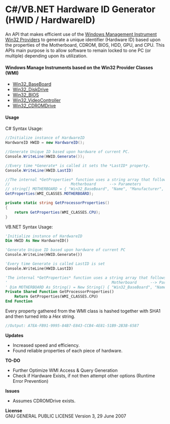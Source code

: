 # C#/VB.NET Hardware ID Generator (HWID / HardwareID)
An API that makes efficient use of the [Windows Management Instrument Win32 Providers](https://msdn.microsoft.com/en-us/library/aa394388(v=vs.85).aspx) to generate a unique identifier (Hardware ID) based upon the properties of the Motherboard, CDROM, BIOS, HDD, GPU, and CPU. This APIs main purpose is to allow software to remain locked to one PC (or multiple) depending upon its utilization.

#### Windows Manage Instruments based on the Win32 Provider Classes (WMI) 
- [Win32_BaseBoard](https://msdn.microsoft.com/en-us/library/aa394072(v=vs.85).aspx)
- [Win32_DiskDrive](https://msdn.microsoft.com/en-us/library/aa394132(v=vs.85).aspx)
- [Win32_BIOS](https://msdn.microsoft.com/en-us/library/aa394077(v=vs.85).aspx)
- [Win32_VideoController](https://msdn.microsoft.com/en-us/library/aa394512(v=vs.85).aspx)
- [Win32_CDROMDrive](https://msdn.microsoft.com/en-us/library/aa394081(v=vs.85).aspx)

#### Usage

C# Syntax Usage:
```cs
//Initialize instance of HardwareID
HardwareID HWID = new HardwareID();

//Generate Unique ID based upon hardware of current PC.
Console.WriteLine(HWID.Generate());

//Every time *Generate* is called it sets the *LastID* property.
Console.WriteLine(HWID.LastID)

//The internal *GetProperties* function uses a string array that follows the format { WMI_CLASS, Properties... }. 
//                           Motherboard      --> Parameters
// string[] MOTHERBOARD = { "Win32_BaseBoard", "Name", "Manufacturer", "Version" };
GetProperties(WMI_CLASSES.MOTHERBOARD);

private static string GetProcessorProperties()
{
    return GetProperties(WMI_CLASSES.CPU);
}
```

VB.NET Syntax Usage:
```vb
'Initialize instance of HardwareID
Dim HWID As New HardwareID()

'Generate Unique ID based upon hardware of current PC
Console.WriteLine(HWID.Generate())

'Every time Generate is called LastID is set
Console.WriteLine(HWID.LastID)

'The internal *GetProperties* function uses a string array that follows the format { WMI_CLASS, Properties... }. 
'                                              Motherboard      --> Parameters
' Dim MOTHERBOARD As String() = New String() { "Win32_BaseBoard", "Name", "Manufacturer", "Version" }
Private Shared Function GetProcessorProperties()
    Return GetProperties(WMI_CLASSES.CPU)
End Function
```

Every property gathered from the WMI class is hashed together with SHA1 and then turned into a *Hex* string.
```cs
//Output: A7EA-FB91-9995-84B7-E843-CCB4-4E81-51B9-2B3B-6587
```  
**Updates**
- Increased speed and efficiency.
- Found reliable properties of each piece of hardware. 

**TO-DO**
- Further Optimize WMI Access & Query Generation
- Check if Hardware Exists, if not then attempt other options (Runtime Error Prevention) 

**Issues**
- Assumes CDROMDrive exists.  

**License**  
GNU GENERAL PUBLIC LICENSE Version 3, 29 June 2007
